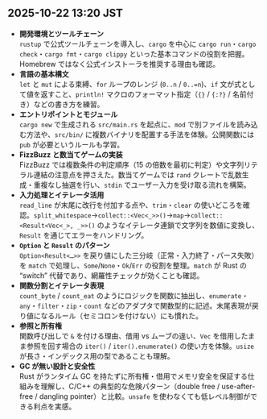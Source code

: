 2025-10-22 13:20 JST
----------------------
- **開発環境とツールチェーン**  
  `rustup` で公式ツールチェーンを導入し、`cargo` を中心に `cargo run`・`cargo check`・`cargo fmt`・`cargo clippy` といった基本コマンドの役割を把握。Homebrew ではなく公式インストーラを推奨する理由も確認。
- **言語の基本構文**  
  `let` と `mut` による束縛、`for` ループのレンジ (`0..n` / `0..=n`)、`if` 文が式として値を返すこと、`println!` マクロのフォーマット指定（`{}` / `{:?}` / 名前付き）などの書き方を練習。
- **エントリポイントとモジュール**  
  `cargo new` で生成される `src/main.rs` を起点に、`mod` で別ファイルを読み込む方法や、`src/bin/` に複数バイナリを配置する手法を体験。公開関数には `pub` が必要というルールも学習。
- **FizzBuzz と数当てゲームの実装**  
  FizzBuzz では複数条件の判定順序（15 の倍数を最初に判定）や文字列リテラル連結の注意点を押さえた。数当てゲームでは `rand` クレートで乱数生成・重複なし抽選を行い、`stdin` でユーザー入力を受け取る流れを構築。
- **入力処理とイテレータ活用**  
  `read_line` が末尾に改行を付加する点や、`trim`・`clear` の使いどころを確認。`split_whitespace`→`collect::<Vec<_>>()`→`map`→`collect::<Result<Vec<_>, _>>()` のようなイテレータ連鎖で文字列を数値に変換し、`Result` を通じてエラーをハンドリング。
- **`Option` と `Result` のパターン**  
  `Option<Result<…>>` を戻り値にした三分岐（正常・入力終了・パース失敗）を `match` で処理し、`Some`/`None`・`Ok`/`Err` の役割を整理。`match` が Rust の “switch” 代替であり、網羅性チェックが効くことも確認。
- **関数分割とイテレータ表現**  
  `count_byte` / `count_eat` のようにロジックを関数に抽出し、`enumerate`・`any`・`filter`・`zip`・`count` などのアダプタで関数型的に記述。末尾表現が戻り値になるルール（セミコロンを付けない）にも慣れた。
- **参照と所有権**  
  関数呼び出しで `&` を付ける理由、借用 vs ムーブの違い、`Vec` を借用したまま参照を回す場合の `iter()` / `iter().enumerate()` の使い方を体験。`usize` が長さ・インデックス用の型であることも理解。
- **GC が無い設計と安全性**  
  Rust がランタイム GC を持たずに所有権・借用でメモリ安全を保証する仕組みを理解し、C/C++ の典型的な危険パターン（double free / use-after-free / dangling pointer）と比較。`unsafe` を使わなくても低レベル制御ができる利点を実感。
